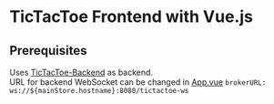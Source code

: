 # TicTacToe Frontend with Vue.js
## Prerequisites
Uses [TicTacToe-Backend](https://github.com/SpigotWorkspace/TicTacToe-Backend) as backend.
<br>
URL for backend WebSocket can be changed in [App.vue](src/App.vue) `brokerURL: ws://${mainStore.hostname}:8080/tictactoe-ws`
